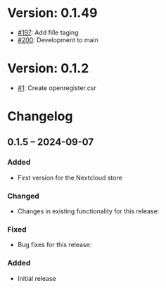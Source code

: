 # Version: 0.1.49

* [#197](https://github.com/ConductionNL/openregister/pull/197): Add fille taging
* [#200](https://github.com/ConductionNL/openregister/pull/200): Development to main 


# Version: 0.1.2

* [#1](https://github.com/ConductionNL/openregister/pull/1): Create openregister.csr

# Changelog

## 0.1.5 – 2024-09-07
### Added
- First version for the Nextcloud store

### Changed
- Changes in existing functionality for this release:

### Fixed
- Bug fixes for this release:

### Added
- Initial release

